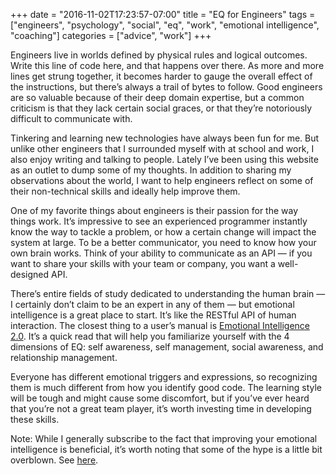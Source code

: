 +++
date = "2016-11-02T17:23:57-07:00"
title = "EQ for Engineers"
tags = ["engineers", "psychology", "social", "eq", "work", "emotional intelligence", "coaching"]
categories = ["advice", "work"]
+++

Engineers live in worlds defined by physical rules and logical outcomes. Write this line of code here, and that happens over there. As more and more lines get strung together, it becomes harder to gauge the overall effect of the instructions, but there’s always a trail of bytes to follow. Good engineers are so valuable because of their deep domain expertise, but a common criticism is that they lack certain social graces, or that they’re notoriously difficult to communicate with.

Tinkering and learning new technologies have always been fun for me. But unlike other engineers that I surrounded myself with at school and work, I also enjoy writing and talking to people. Lately I’ve been using this website as an outlet to dump some of my thoughts. In addition to sharing my observations about the world, I want to help engineers reflect on some of their non-technical skills and ideally help improve them.  

One of my favorite things about engineers is their passion for the way things work. It’s impressive to see an experienced programmer instantly know the way to tackle a problem, or how a certain change will impact the system at large. To be a better communicator, you need to know how your own brain works. Think of your ability to communicate as an API — if you want to share your skills with your team or company, you want a well-designed API.

There’s entire fields of study dedicated to understanding the human brain — I certainly don’t claim to be an expert in any of them — but emotional intelligence is a great place to start. It’s like the RESTful API of human interaction. The closest thing to a user’s manual is [Emotional Intelligence 2.0](https://www.amazon.com/Emotional-Intelligence-2-0-Travis-Bradberry/dp/0974320625/ref=sr_1_1?ie=UTF8&qid=1478137437&sr=8-1&keywords=emotional+intelligence+2.0). It’s a quick read that will help you familiarize yourself with the 4 dimensions of EQ: self awareness, self management, social awareness, and relationship management. 

Everyone has different emotional triggers and expressions, so recognizing them is much different from how you identify good code. The learning style will be tough and might cause some discomfort, but if you’ve ever heard that you’re not a great team player, it’s worth investing time in developing these skills.

Note: While I generally subscribe to the fact that improving your emotional intelligence is beneficial, it’s worth noting that some of the hype is a little bit overblown. See [here](http://scienceforwork.com/blog/emotional-intelligence-performance/).

